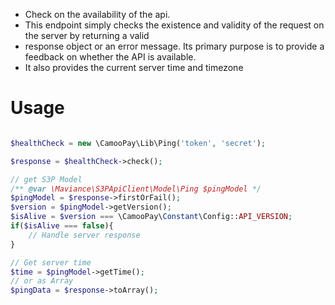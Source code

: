 * Check on the availability of the api.
* This endpoint simply checks the existence and validity of the request on the server by returning a valid
* response object or an error message. Its primary purpose is to provide a feedback on whether the API is available.
* It also provides the current server time and timezone

# Usage

```php

$healthCheck = new \CamooPay\Lib\Ping('token', 'secret');

$response = $healthCheck->check();

// get S3P Model
/** @var \Maviance\S3PApiClient\Model\Ping $pingModel */
$pingModel = $response->firstOrFail();
$version = $pingModel->getVersion();
$isAlive = $version === \CamooPay\Constant\Config::API_VERSION;
if($isAlive === false){
    // Handle server response
}

// Get server time
$time = $pingModel->getTime();
// or as Array
$pingData = $response->toArray();

```
